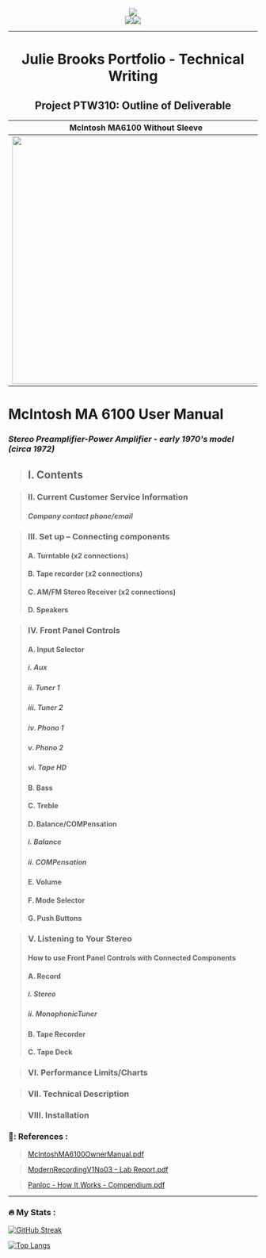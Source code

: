 <div id="header" align="center">
  <img src="https://user-images.githubusercontent.com/102181917/218206431-ad74495a-a847-4feb-b60e-7cab1e57c14c.jpg">
</div>
<div id="header" align="center">
<img src="https://img.shields.io/github/followers/chewyoda?style=social"><img src="https://komarev.com/ghpvc/?username=chewyoda&color=yellowgreen&style=plastic">
</div>


________________________________________________________________________________________________________________________________________________________________
<H1 align="center">
<b>Julie Brooks Portfolio - Technical Writing</b>
</h1>

<H2 align="center">
<b>Project PTW310: Outline of Deliverable</b>
</h2>

 

McIntosh MA6100 Without Sleeve                                           |     McIntosh MA6100 With Sleeve
:-----------------------------------------------------------------------:|:-----------------------------------------------------------------------------:
<img src="https://user-images.githubusercontent.com/102181917/218172555-2a888b23-1901-4f98-a902-8acd6a782caa.jpg" width="500">  | <img src="https://user-images.githubusercontent.com/102181917/218184618-830e6b49-d3bc-44c6-8a50-5ca80c3df712.jpg" width="500">


# McIntosh MA 6100 User Manual 
### *Stereo Preamplifier-Power Amplifier - early 1970's model (circa 1972)*
>## I. Contents

>### II. Current Customer Service Information
>#### *Company contact phone/email*

>### III. Set up – Connecting components
>#### A. Turntable (x2 connections)
>#### B. Tape recorder (x2 connections)
>#### C. AM/FM Stereo Receiver (x2 connections)
>#### D. Speakers 

>### IV. Front Panel Controls
>#### A. Input Selector
>##### i. *Aux*
>##### ii. *Tuner 1*
>##### iii. *Tuner 2*
>##### iv. *Phono 1*
>##### v. *Phono 2*
>##### vi. *Tape HD*
>#### B. Bass
>#### C. Treble
>#### D. Balance/COMPensation 
>##### i. *Balance*
>##### ii. *COMPensation*
>#### E. Volume
>#### F. Mode Selector
>#### G. Push Buttons

>### V. Listening to Your Stereo
>#### How to use Front Panel Controls with Connected Components
>#### A. Record
>##### i. *Stereo*
>##### ii. *MonophonicTuner*
>#### B. Tape Recorder
>#### C. Tape Deck

>### VI. Performance Limits/Charts

>### VII. Technical Description

>### VIII. Installation


### 📖: References : 
>[McIntoshMA6100OwnerManual.pdf](https://github.com/chewyoda/juliebrooks-portfolio.github.io/files/10710620/McIntoshMA6100OwnerManual.pdf)

>[ModernRecordingV1No03 - Lab Report.pdf](https://github.com/chewyoda/juliebrooks-portfolio.github.io/files/10710738/ModernRecordingV1No03.-.Lab.Report.pdf)

>[Panloc - How It Works - Compendium.pdf](https://github.com/chewyoda/juliebrooks-portfolio.github.io/files/10710754/Panloc.-.How.It.Works.-.Compendium.pdf)


----------------------------------------------------------------------------------------------------------------------------------------------------------------
### :fire: My Stats :
[![GitHub Streak](http://github-readme-streak-stats.herokuapp.com?user=chewyoda&theme=dracula&hide_border=true&border_radius=4.4&mode=weekly)](https://git.io/streak-stats)

[![Top Langs](https://github-readme-stats.vercel.app/api/top-langs/?username=chewyoda&layout=compact&theme=vision-friendly-dark)](https://github.com/anuraghazra/github-readme-stats)


